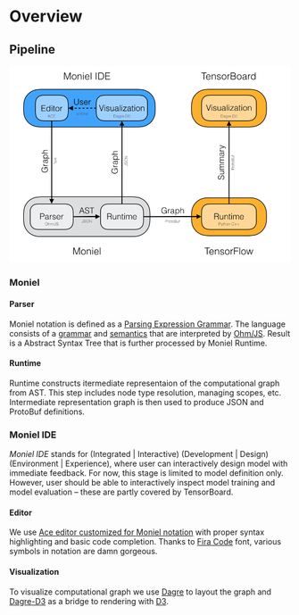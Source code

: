 # Overview
## Pipeline
![Transformation pipeline](images/pipeline.png)

### Moniel
#### Parser
Moniel notation is defined as a [Parsing Expression Grammar](https://en.wikipedia.org/wiki/Parsing_expression_grammar). The language consists of a [grammar](../moniel.ohm) and [semantics](../moniel.semantics.js) that are interpreted by [Ohm/JS](https://github.com/cdglabs/ohm). Result is a Abstract Syntax Tree that is further processed by Moniel Runtime.

#### Runtime
Runtime constructs itermediate representaion of the computational graph from AST. This step includes node type resolution, managing scopes, etc. Intermediate representation graph is then used to produce JSON and ProtoBuf definitions.

### Moniel IDE
*Moniel IDE* stands for (Integrated | Interactive) (Development | Design) (Environment | Experience), where user can interactively design model with immediate feedback. For now, this stage is limited to model definition only. However, user should be able to interactively inspect model training and model evaluation – these are partly covered by TensorBoard.
#### Editor
We use [Ace editor customized for Moniel notation](https://github.com/mlajtos/ace-moniel/) with proper syntax highlighting and basic code completion. Thanks to [Fira Code](https://github.com/tonsky/FiraCode) font, various symbols in notation are damn gorgeous.
#### Visualization
To visualize computational graph we use [Dagre](https://github.com/cpettitt/dagre) to layout the graph and [Dagre-D3](https://github.com/cpettitt/dagre-d3) as a bridge to rendering with [D3](https://github.com/d3/d3).